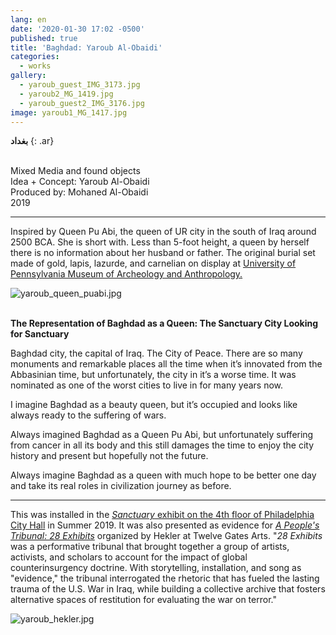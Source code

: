 ```yaml
---
lang: en
date: '2020-01-30 17:02 -0500'
published: true
title: 'Baghdad: Yaroub Al-Obaidi'
categories:
  - works
gallery:
  - yaroub_guest_IMG_3173.jpg
  - yaroub2_MG_1419.jpg
  - yaroub_guest2_IMG_3176.jpg
image: yaroub1_MG_1417.jpg
---
```

**بغداد**
{: .ar}


<br/>Mixed Media and found objects
<br/>Idea + Concept: Yaroub Al-Obaidi
<br/> Produced by: Mohaned Al-Obaidi
<br/>2019

<hr/>

Inspired by Queen Pu Abi, the queen of UR city in the south of Iraq around 2500 BCA. She is short with. Less than 5-foot height, a queen by herself there is no information about her husband or father. The original burial set made of gold, lapis, lazurde, and carnelian on display at [University of Pennsylvania Museum of Archeology and Anthropology.](https://www.penn.museum/)

![yaroub_queen_puabi.jpg]({{site.baseurl}}/assets/images/yaroub_queen_puabi.jpg)

<br/>**The Representation of Baghdad as a Queen: The Sanctuary City Looking for Sanctuary**

Baghdad city, the capital of Iraq. The City of Peace. There are so many monuments and remarkable places all the time when it’s innovated from the Abbasinian time, but unfortunately, the city in it’s a worse time. It was nominated as one of the worst cities to live in for many years now.

I imagine Baghdad as a beauty queen, but it’s occupied and looks like always ready to the suffering of wars.

Always imagined Baghdad as a Queen Pu Abi, but unfortunately suffering from cancer in all its body and this still damages the time to enjoy the city history and present but hopefully not the future.

Always imagine Baghdad as a queen with much hope to be better one day and take its real roles in civilization journey as before.


<hr/>


This was installed in the [_Sanctuary_ exhibit on the 4th floor of Philadelphia City Hall](http://fps.swarthmore.edu/exhibitions/exhibit:city%20hall/sanctuary/) in Summer 2019. It was also presented as evidence for [_A People's Tribunal: 28 Exhibits_](https://www.hekler.org/a-peoples-tribunal-28-exhibits) organized by Hekler at Twelve Gates Arts. "_28 Exhibits_ was a performative tribunal that brought together a group of artists, activists, and scholars to account for the impact of global counterinsurgency doctrine. With storytelling, installation, and song as "evidence," the tribunal interrogated the rhetoric that has fueled the lasting trauma of the U.S. War in Iraq, while building a collective archive that fosters alternative spaces of restitution for evaluating the war on terror."

![yaroub_hekler.jpg]({{site.baseurl}}/assets/images/yaroub_hekler.jpg)


